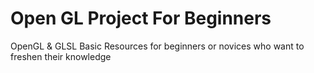 # Open GL Project For Beginners
OpenGL & GLSL Basic Resources for beginners or novices who want
to freshen their knowledge
